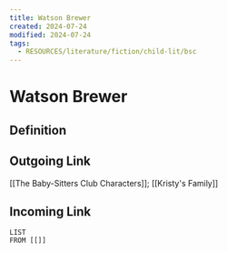 ```yaml
---
title: Watson Brewer
created: 2024-07-24
modified: 2024-07-24
tags:
  - RESOURCES/literature/fiction/child-lit/bsc
---
```

# Watson Brewer
## Definition

## Outgoing Link
[[The Baby-Sitters Club Characters]]; [[Kristy's Family]]
## Incoming Link
```dataview
LIST
FROM [[]]
```
